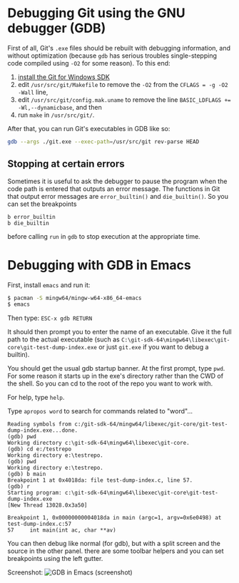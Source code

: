 # Debugging Git using the GNU debugger (GDB)

First of all, Git's `.exe` files should be rebuilt with debugging information, and without optimization (because `gdb` has serious troubles single-stepping code compiled using `-O2` for some reason). To this end:

1. [install the Git for Windows SDK](https://git-for-windows.github.io/#download-sdk)
2. edit `/usr/src/git/Makefile` to remove the `-O2` from the `CFLAGS = -g -O2 -Wall` line,
3. edit `/usr/src/git/config.mak.uname` to remove the line `BASIC_LDFLAGS += -Wl,--dynamicbase`, and then
4. run `make` in `/usr/src/git/`.

After that, you can run Git's executables in GDB like so:

```sh
gdb --args ./git.exe --exec-path=/usr/src/git rev-parse HEAD
```

## Stopping at certain errors

Sometimes it is useful to ask the debugger to pause the program when the code path is entered that outputs an error message. The functions in Git that output error messages are `error_builtin()` and `die_builtin()`. So you can set the breakpoints

```
b error_builtin
b die_builtin
```

before calling `run` in `gdb` to stop execution at the appropriate time.

# Debugging with GDB in Emacs

First, install `emacs` and run it:

```sh
$ pacman -S mingw64/mingw-w64-x86_64-emacs
$ emacs
```

Then type: `ESC-x gdb RETURN`

It should then prompt you to enter the name of an executable. Give it the full path to the actual executable (such as `C:\git-sdk-64\mingw64\libexec\git-core\git-test-dump-index.exe` or just `git.exe` if you want to debug a builtin).

You should get the usual gdb startup banner. At the first prompt, type `pwd`. For some reason it starts up in the exe's directory rather than the CWD of the shell. So you can cd to the root of the repo you want to work with.

For help, type `help`.

Type `apropos word` to search for commands related to "word"...

```
Reading symbols from c:/git-sdk-64/mingw64/libexec/git-core/git-test-dump-index.exe...done.
(gdb) pwd
Working directory c:\git-sdk-64\mingw64\libexec\git-core.
(gdb) cd e:/testrepo
Working directory e:\testrepo.
(gdb) pwd
Working directory e:\testrepo.
(gdb) b main
Breakpoint 1 at 0x4018da: file test-dump-index.c, line 57.
(gdb) r 
Starting program: c:\git-sdk-64\mingw64\libexec\git-core\git-test-dump-index.exe 
[New Thread 13028.0x3a50]

Breakpoint 1, 0x00000000004018da in main (argc=1, argv=0x6e0498) at test-dump-index.c:57
57     int main(int ac, char **av)
```

You can then debug like normal (for gdb), but with a split screen and the source in the other panel.  there are some toolbar helpers and you can set breakpoints using the left gutter.

Screenshot:
![GDB in Emacs (screenshot)](https://raw.githubusercontent.com/wiki/git-for-windows/git/emacs-gdb.png)
